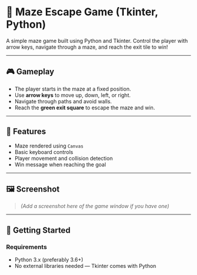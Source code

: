 # 🧩 Maze Escape Game (Tkinter, Python)

A simple maze game built using Python and Tkinter. Control the player with arrow keys, navigate through a maze, and reach the exit tile to win!

---

## 🎮 Gameplay

- The player starts in the maze at a fixed position.
- Use **arrow keys** to move up, down, left, or right.
- Navigate through paths and avoid walls.
- Reach the **green exit square** to escape the maze and win.

---

## 🧱 Features

- Maze rendered using `Canvas`
- Basic keyboard controls
- Player movement and collision detection
- Win message when reaching the goal

---

## 🖼️ Screenshot

> *(Add a screenshot here of the game window if you have one)*

---

## 🚀 Getting Started

### Requirements

- Python 3.x (preferably 3.6+)
- No external libraries needed — Tkinter comes with Python



